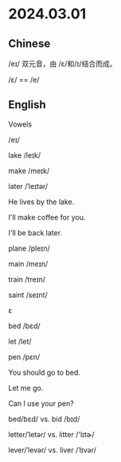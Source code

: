# 2024.03.01
## Chinese
/eɪ/ 双元音，由 /ɛ/和/ɪ/结合而成。

/ɛ/ == /e/
## English
Vowels

/eɪ/

lake /leɪk/

make  /meɪk/

later /ˈleɪtər/

He lives by the lake.

I'll make coffee for you.

I'll be back later.

plane /pleɪn/

main  /meɪn/

train  /treɪn/

saint  /seɪnt/

ɛ

bed /bɛd/

let /let/

pen /pɛn/

You should go to bed.

Let me go.

Can I use your pen?

bed/bɛd/ vs. bid /bɪd/

letter/ˈletər/ vs. litter /'lɪtɚ/

lever/ˈlevər/ vs. liver /ˈlɪvər/
